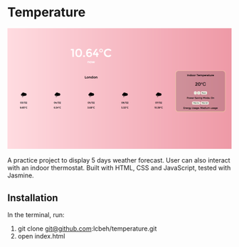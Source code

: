 # Temperature

![alt tag](ScreenShot.png)

A practice project to display 5 days weather forecast. User can also interact with an indoor thermostat. Built with HTML, CSS and JavaScript, tested with Jasmine.

## Installation

In the terminal, run:
1. git clone git@github.com:lcbeh/temperature.git
2. open index.html
